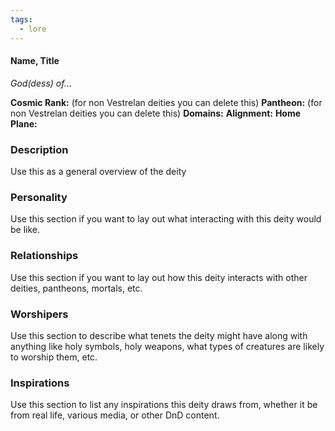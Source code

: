 ```yaml
---
tags:
  - lore
---
```

#### Name, Title
*God(dess) of...*

**Cosmic Rank:** (for non Vestrelan deities you can delete this)
**Pantheon:** (for non Vestrelan deities you can delete this)
**Domains:** 
**Alignment:**
**Home Plane:**
### Description
Use this as a general overview of the deity
### Personality
Use this section if you want to lay out what interacting with this deity would be like.
### Relationships
Use this section if you want to lay out how this deity interacts with other deities, pantheons, mortals, etc.
### Worshipers
Use this section to describe what tenets the deity might have along with anything like holy symbols, holy weapons, what types of creatures are likely to worship them, etc.
### Inspirations
Use this section to list any inspirations this deity draws from, whether it be from real life, various media, or other DnD content.
